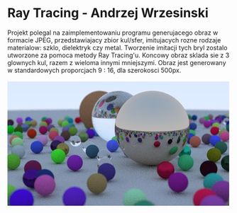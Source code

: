 # **Ray Tracing - Andrzej Wrzesinski**

Projekt polegal na zaimplementowaniu programu generujacego obraz w formacie JPEG, przedstawiajacy zbior kul/sfer,
imitujacych rozne rodzaje materialow: szklo, dielektryk czy metal. Tworzenie imitacji tych bryl zostalo utworzone za pomoca metody Ray Tracing'u.
Koncowy obraz sklada sie z 3 glownych kul, razem z wieloma innymi mniejszymi. Obraz jest generowany w standardowych proporcjach 9 : 16,
dla szerokosci 500px.
<br><br>
![Przykladowy generowany obraz](FinalImage.jpeg)
